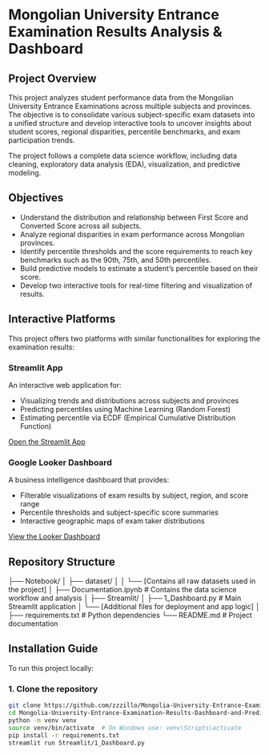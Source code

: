 # Mongolian University Entrance Examination Results Analysis & Dashboard

## Project Overview

This project analyzes student performance data from the Mongolian University Entrance Examinations across multiple subjects and provinces. The objective is to consolidate various subject-specific exam datasets into a unified structure and develop interactive tools to uncover insights about student scores, regional disparities, percentile benchmarks, and exam participation trends.

The project follows a complete data science workflow, including data cleaning, exploratory data analysis (EDA), visualization, and predictive modeling.

## Objectives

- Understand the distribution and relationship between First Score and Converted Score across all subjects.
- Analyze regional disparities in exam performance across Mongolian provinces.
- Identify percentile thresholds and the score requirements to reach key benchmarks such as the 90th, 75th, and 50th percentiles.
- Build predictive models to estimate a student’s percentile based on their score.
- Develop two interactive tools for real-time filtering and visualization of results.

## Interactive Platforms

This project offers two platforms with similar functionalities for exploring the examination results:

### Streamlit App

An interactive web application for:
- Visualizing trends and distributions across subjects and provinces
- Predicting percentiles using Machine Learning (Random Forest)
- Estimating percentile via ECDF (Empirical Cumulative Distribution Function)

[Open the Streamlit App](https://zzzillo-mongolia-university-entrance-examina-1-dashboard-sjx8tr.streamlit.app/)

### Google Looker Dashboard

A business intelligence dashboard that provides:
- Filterable visualizations of exam results by subject, region, and score range
- Percentile thresholds and subject-specific score summaries
- Interactive geographic maps of exam taker distributions

[View the Looker Dashboard](https://lookerstudio.google.com/reporting/51297d2d-2535-4117-9b0f-0931244e8104)

## Repository Structure

├── Notebook/
│ ├── dataset/
│ │ └── [Contains all raw datasets used in the project]
│ ├── Documentation.ipynb # Contains the data science workflow and analysis
│
├── Streamlit/
│ ├── 1_Dashboard.py # Main Streamlit application
│ └── [Additional files for deployment and app logic]
│
├── requirements.txt # Python dependencies
└── README.md # Project documentation


## Installation Guide

To run this project locally:

### 1. Clone the repository

```bash
git clone https://github.com/zzzillo/Mongolia-University-Entrance-Examination-Results-Dashboard-and-Prediction.git
cd Mongolia-University-Entrance-Examination-Results-Dashboard-and-Prediction
python -m venv venv
source venv/bin/activate  # On Windows use: venv\Scripts\activate
pip install -r requirements.txt
streamlit run Streamlit/1_Dashboard.py

